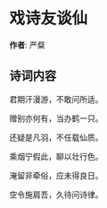 # 戏诗友谈仙

**作者**: 严粲

## 诗词内容

君期汗漫游，不敢问所适。

赠别亦何有，当办鹤一只。

还疑是凡羽，不任载仙质。

乘烟宁假此，聊以壮行色。

淹留非牵俗，应未得良日。

空令施肩吾，久待问诗律。

